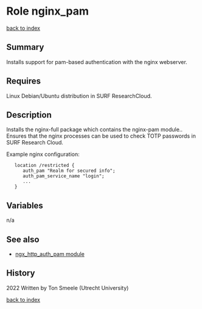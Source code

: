 # Role nginx_pam
[back to index](../index.md#Roles)

## Summary
Installs support for pam-based authentication with the nginx
webserver. 

## Requires
Linux Debian/Ubuntu distribution in SURF ResearchCloud.

## Description
Installs the nginx-full package which contains the nginx-pam module.. 
Ensures that the nginx processes can be used to check TOTP passwords
in SURF Research Cloud.

Example nginx configuration:
```
   location /restricted {
      auth_pam "Realm for secured info";
      auth_pam_service_name "login";
      ...
   }
```

## Variables
n/a

## See also
- [ngx_http_auth_pam module](https://github.com/sto/ngx_http_auth_pam_module)  

## History
2022 Written by Ton Smeele (Utrecht University)


[back to index](../index.md#Roles)
